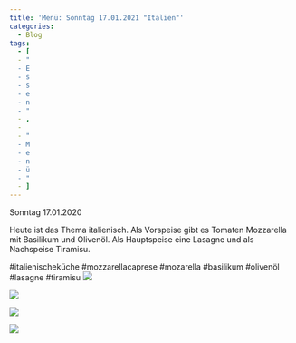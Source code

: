 ```yaml
---
title: 'Menü: Sonntag 17.01.2021 "Italien"'
categories:
  - Blog
tags:
  - [
  - "
  - E
  - s
  - s
  - e
  - n
  - "
  - ,
  -  
  - "
  - M
  - e
  - n
  - ü
  - "
  - ]
---
```


Sonntag 17.01.2020

Heute ist das Thema italienisch.
Als Vorspeise gibt es Tomaten Mozzarella mit Basilikum und Olivenöl.
Als Hauptspeise eine Lasagne und als Nachspeise Tiramisu.

#italienischeküche #mozzarellacaprese #mozarella #basilikum #olivenöl #lasagne #tiramisu
![](..\..\.\assets\2021-01-17-sonntag-italien\1.jpg)

![](..\..\.\assets\2021-01-17-sonntag-italien\2.jpg)

![](..\..\.\assets\2021-01-17-sonntag-italien\3.jpg)

![](..\..\.\assets\2021-01-17-sonntag-italien\4.jpg)


